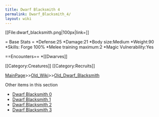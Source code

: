 ```yaml
---
title: Dwarf Blacksmith 4
permalink: Dwarf_Blacksmith_4/
layout: wiki
---
```

[[File:dwarf_blacksmith.png|100px|link=]]

= Base Stats =
*Defense:25
*Damage:21
*Body size:Medium
*Weight:90
*Skills: Forge 100%
*Melee training maximum:2
*Magic Vulnerability:Yes

==Encounters==
*[[Dwarves]]

[[Category:Creatures]]
[[Category:Recruits]]

[MainPage](/keeperrl_wiki/ "wikilink")>>[Old_Wiki](/keeperrl_wiki/Old_Wiki "wikilink")>>[Old_Dwarf_Blacksmith](/keeperrl_wiki/Old_Dwarf_Blacksmith "wikilink")

Other items in this section
-    [Dwarf Blacksmith 0](/keeperrl_wiki/Dwarf_Blacksmith_0 "wikilink")
-    [Dwarf Blacksmith 1](/keeperrl_wiki/Dwarf_Blacksmith_1 "wikilink")
-    [Dwarf Blacksmith 2](/keeperrl_wiki/Dwarf_Blacksmith_2 "wikilink")
-    [Dwarf Blacksmith 3](/keeperrl_wiki/Dwarf_Blacksmith_3 "wikilink")
